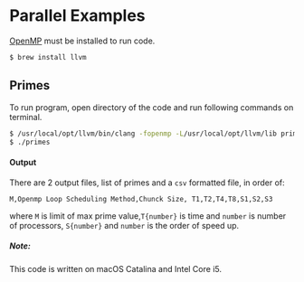 # Parallel Examples

[OpenMP](https://en.wikipedia.org/wiki/OpenMP) must be installed to run code.
```sh
$ brew install llvm
```
## Primes
To run program, open directory of the code and run following commands on terminal.
```sh
$ /usr/local/opt/llvm/bin/clang -fopenmp -L/usr/local/opt/llvm/lib primes_parallel.c -o primes
$ ./primes
```

#### Output
There are 2 output files, list of primes and a `csv` formatted file, in order of:

```
M,Openmp Loop Scheduling Method,Chunck Size, T1,T2,T4,T8,S1,S2,S3
```
where `M` is limit of max prime value,`T{number}` is time and `number` is number of processors, `S{number}` and `number` is the order of speed up.

##### Note:
This code is written on macOS Catalina and Intel Core i5.